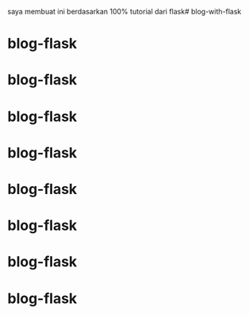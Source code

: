 saya membuat ini berdasarkan 100% tutorial dari flask#   b l o g - w i t h - f l a s k 
 
 
# blog-flask
# blog-flask
# blog-flask
# blog-flask
# blog-flask
# blog-flask
# blog-flask
# blog-flask

